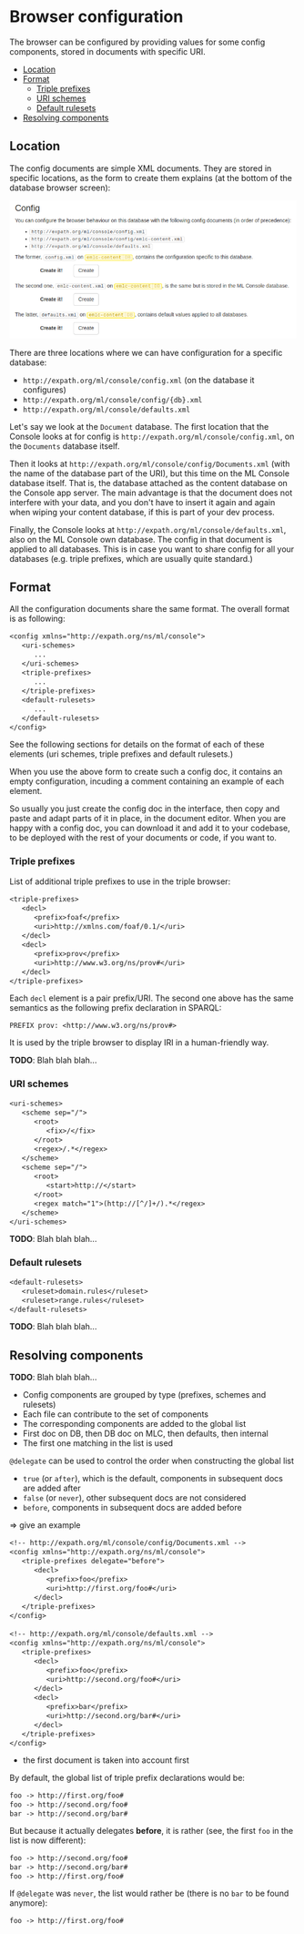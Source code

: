 # Browser configuration

The browser can be configured by providing values for some config components,
stored in documents with specific URI.

- [Location](#location)
- [Format](#format)
    - [Triple prefixes](#triple-prefixes)
    - [URI schemes](#uri-schemes)
    - [Default rulesets](#default-rulesets)
- [Resolving components](#resolving-components)

## Location

The config documents are simple XML documents.  They are stored in specific
locations, as the form to create them explains (at the bottom of the database
browser screen):

![The config doc creation form](../images/create-config-docs.png)

There are three locations where we can have configuration for a specific
database:

- `http://expath.org/ml/console/config.xml` (on the database it configures)
- `http://expath.org/ml/console/config/{db}.xml`
- `http://expath.org/ml/console/defaults.xml`

Let's say we look at the `Document` database.  The first location that the
Console looks at for config is `http://expath.org/ml/console/config.xml`, on the
`Documents` database itself.

Then it looks at `http://expath.org/ml/console/config/Documents.xml` (with the
name of the database part of the URI), but this time on the ML Console database
itself.  That is, the database attached as the content database on the Console
app server.  The main advantage is that the document does not interfere with
your data, and you don't have to insert it again and again when wiping your
content database, if this is part of your dev process.

Finally, the Console looks at `http://expath.org/ml/console/defaults.xml`, also
on the ML Console own database.  The config in that document is applied to all
databases.  This is in case you want to share config for all your databases
(e.g. triple prefixes, which are usually quite standard.)

## Format

All the configuration documents share the same format.  The overall format is as
following:

    <config xmlns="http://expath.org/ns/ml/console">
       <uri-schemes>
          ...
       </uri-schemes>
       <triple-prefixes>
          ...
       </triple-prefixes>
       <default-rulesets>
          ...
       </default-rulesets>
    </config>

See the following sections for details on the format of each of these elements
(uri schemes, triple prefixes and default rulesets.)

When you use the above form to create such a config doc, it contains an empty
configuration, incuding a comment containing an example of each element.

So usually you just create the config doc in the interface, then copy and paste
and adapt parts of it in place, in the document editor.  When you are happy with
a config doc, you can download it and add it to your codebase, to be deployed
with the rest of your documents or code, if you want to.

### Triple prefixes

List of additional triple prefixes to use in the triple browser:

    <triple-prefixes>
       <decl>
          <prefix>foaf</prefix>
          <uri>http://xmlns.com/foaf/0.1/</uri>
       </decl>
       <decl>
          <prefix>prov</prefix>
          <uri>http://www.w3.org/ns/prov#</uri>
       </decl>
    </triple-prefixes>

Each `decl` element is a pair prefix/URI.  The second one above has the same
semantics as the following prefix declaration in SPARQL:

    PREFIX prov: <http://www.w3.org/ns/prov#>

It is used by the triple browser to display IRI in a human-friendly way.

**TODO**: Blah blah blah...

### URI schemes

    <uri-schemes>
       <scheme sep="/">
          <root>
             <fix>/</fix>
          </root>
          <regex>/.*</regex>
       </scheme>
       <scheme sep="/">
          <root>
             <start>http://</start>
          </root>
          <regex match="1">(http://[^/]+/).*</regex>
       </scheme>
    </uri-schemes>

**TODO**: Blah blah blah...

### Default rulesets

    <default-rulesets>
       <ruleset>domain.rules</ruleset>
       <ruleset>range.rules</ruleset>
    </default-rulesets>

**TODO**: Blah blah blah...

## Resolving components

**TODO**: Blah blah blah...

- Config components are grouped by type (prefixes, schemes and rulesets)
- Each file can contribute to the set of components
- The corresponding components are added to the global list
- First doc on DB, then DB doc on MLC, then defaults, then internal
- The first one matching in the list is used

`@delegate` can be used to control the order when constructing the global list
- `true` (or `after`), which is the default, components in subsequent docs are added after
- `false` (or `never`), other subsequent docs are not considered
- `before`, components in subsequent docs are added before

=> give an example

    <!-- http://expath.org/ml/console/config/Documents.xml -->
    <config xmlns="http://expath.org/ns/ml/console">
       <triple-prefixes delegate="before">
          <decl>
             <prefix>foo</prefix>
             <uri>http://first.org/foo#</uri>
          </decl>
       </triple-prefixes>
    </config>

    <!-- http://expath.org/ml/console/defaults.xml -->
    <config xmlns="http://expath.org/ns/ml/console">
       <triple-prefixes>
          <decl>
             <prefix>foo</prefix>
             <uri>http://second.org/foo#</uri>
          </decl>
          <decl>
             <prefix>bar</prefix>
             <uri>http://second.org/bar#</uri>
          </decl>
       </triple-prefixes>
    </config>

- the first document is taken into account first

By default, the global list of triple prefix declarations would be:

    foo -> http://first.org/foo#
    foo -> http://second.org/foo#
    bar -> http://second.org/bar#

But because it actually delegates **before**, it is rather (see, the first `foo`
in the list is now different):

    foo -> http://second.org/foo#
    bar -> http://second.org/bar#
    foo -> http://first.org/foo#

If `@delegate` was `never`, the list would rather be (there is no `bar` to be
found anymore):

    foo -> http://first.org/foo#
